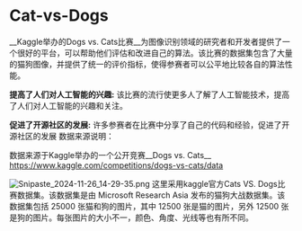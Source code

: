 # Cat-vs-Dogs
__Kaggle举办的Dogs vs\. Cats比赛__为图像识别领域的研究者和开发者提供了一个很好的平台，可以帮助他们评估和改进自己的算法。该比赛的数据集包含了大量的猫狗图像，并提供了统一的评价指标，使得参赛者可以公平地比较各自的算法性能。

__提高了人们对人工智能的兴趣:__ 该比赛的流行使更多人了解了人工智能技术，提高了人们对人工智能的兴趣和关注。

__促进了开源社区的发展:__ 许多参赛者在比赛中分享了自己的代码和经验，促进了开源社区的发展
数据来源说明：

数据来源于Kaggle举办的一个公开竞赛__Dogs vs\. Cats__
[https://www\.kaggle\.com/competitions/dogs\-vs\-cats/data](https://www.kaggle.com/competitions/dogs-vs-cats/data)

![Snipaste_2024-11-26_14-29-35.png](http://27.106.125.235/upload/image-qdwk.png)
这里采用kaggle官方Cats VS\. Dogs比赛数据集。该数据集是由 Microsoft Research Asia 发布的猫狗大战数据集。该数据集包括 25000 张猫和狗的图片，其中 12500 张是猫的图片，另外 12500 张是狗的图片。每张图片的大小不一，颜色、角度、光线等也有所不同。
